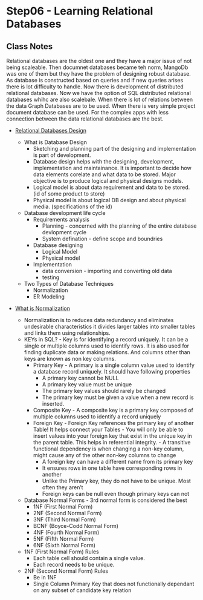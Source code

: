 # Step06 - Learning Relational Databases

## Class Notes

Relational databases are the oldest one and they have a major issue of not being scaleable. Then documnet databases became teh norm, MangoDb was one of them but they have the problem of designing robust database. As database is constructed based on queries and if new queries arises there is lot difficulty to handle. Now there is development of distributed relational databases. Now we have the option of SQL distributed relational databases whihc are also scalebale. When there is lot of relations between the data Graph Databases are to be used. When there is very simple project document database can be used. For the complex apps with less connection between the data relational databases are the best.

- [Relational Databases Design](https://www.guru99.com/database-design.html)

  - What is Database Design
    - Sketching and planning part of the designing and implementation is part of development.
    - Database design helps with the designing, development, implementation and maintainance. It is important to decide how data elements corelate and what data to be stored. Major objective is to produce logical and physical designs models.
    - Logical model is about data requirement and data to be stored. (id of some product to store)
    - Physical model is about logical DB design and about physical media. (specifications of the id)
  - Database development life cycle
    - Requirements analysis
      - Planning - concerned with the planning of the entire database devlopment cycle
      - System defination - define scope and boundries
    - Database designing
      - Logical Model
      - Physical model
    - Implementation
      - data conversion - importing and converting old data
      - testing
  - Two Types of Database Techniques
    - Normalization
    - ER Modeling

- [What is Normalization](https://www.guru99.com/database-normalization.html)
  - Normalization is to reduces data redundancy and eliminates undesirable characteristics it divides larger tables into smaller tables and links them using relationships.
  - KEYs in SQL? - Key is for identifying a record uniquely. It can be a single or multiple columns used to identify rows. It is also used for finding duplicate data or making relations. And columns other than keys are known as non key columns.
    - Primary Key - A primary is a single column value used to identify a database record uniquely. It should have following properties
      - A primary key cannot be NULL
      - A primary key value must be unique
      - The primary key values should rarely be changed
      - The primary key must be given a value when a new record is inserted.
    - Composite Key - A composite key is a primary key composed of multiple columns used to identify a record uniquely
    - Foreign Key - Foreign Key references the primary key of another Table! It helps connect your Tables - You will only be able to insert values into your foreign key that exist in the unique key in the parent table. This helps in referential integrity. - A transitive functional dependency is when changing a non-key column, might cause any of the other non-key columns to change
      - A foreign key can have a different name from its primary key
      - It ensures rows in one table have corresponding rows in another
      - Unlike the Primary key, they do not have to be unique. Most often they aren’t
      - Foreign keys can be null even though primary keys can not
  - Database Normal Forms - 3rd normal form is considered the best
    - 1NF (First Normal Form)
    - 2NF (Second Normal Form)
    - 3NF (Third Normal Form)
    - BCNF (Boyce-Codd Normal Form)
    - 4NF (Fourth Normal Form)
    - 5NF (Fifth Normal Form)
    - 6NF (Sixth Normal Form)
  - 1NF (First Normal Form) Rules
    - Each table cell should contain a single value.
    - Each record needs to be unique.
  - 2NF (Second Normal Form) Rules
    - Be in 1NF
    - Single Column Primary Key that does not functionally dependant on any subset of candidate key relation
